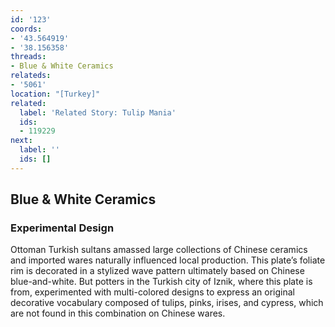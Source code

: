 ```yaml
---
id: '123'
coords:
- '43.564919'
- '38.156358'
threads:
- Blue & White Ceramics
relateds:
- '5061'
location: "[Turkey]"
related:
  label: 'Related Story: Tulip Mania'
  ids:
  - 119229
next:
  label: ''
  ids: []
---
```


## Blue & White Ceramics

### Experimental Design

Ottoman Turkish sultans amassed large collections of Chinese ceramics and imported wares naturally influenced local production. This plate’s foliate rim is decorated in a stylized wave pattern ultimately based on Chinese blue-and-white. But potters in the Turkish city of Iznik, where this plate is from, experimented with multi-colored designs to express an original decorative vocabulary composed of tulips, pinks, irises, and cypress, which are not found in this combination on Chinese wares.
